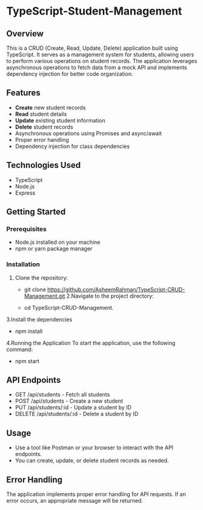 # TypeScript-Student-Management

## Overview

This is a CRUD (Create, Read, Update, Delete) application built using TypeScript. It serves as a management system for students, allowing users to perform various operations on student records. The application leverages asynchronous operations to fetch data from a mock API and implements dependency injection for better code organization.

## Features

- **Create** new student records
- **Read** student details
- **Update** existing student information
- **Delete** student records
- Asynchronous operations using Promises and async/await
- Proper error handling
- Dependency injection for class dependencies

## Technologies Used

- TypeScript
- Node.js
- Express

## Getting Started

### Prerequisites

- Node.js installed on your machine
- npm or yarn package manager

### Installation

1. Clone the repository:
   *  git clone https://github.com/AsheemRahman/TypeScript-CRUD-Management.git
2.Navigate to the project directory:
  
   *  cd TypeScript-CRUD-Management.

3.Install the dependencies
   *  npm install

4.Running the Application
To start the application, use the following command:
   * npm start


## API Endpoints
 * GET /api/students - Fetch all students
 * POST /api/students - Create a new student
 * PUT /api/students/:id - Update a student by ID
 * DELETE /api/students/:id - Delete a student by ID

## Usage
* Use a tool like Postman or your browser to interact with the API endpoints.
* You can create, update, or delete student records as needed.

## Error Handling
The application implements proper error handling for API requests. If an error occurs, an appropriate message will be returned.
